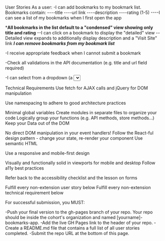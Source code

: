 User Stories
As a user:
-I can add bookmarks to my bookmark list. Bookmarks contain:
----title
----url link
----description
----rating (1-5)
----I can see a list of my bookmarks when I first open the app

***All bookmarks in the list default to a "condensed" view showing only title and rating**
--I can click on a bookmark to display the "detailed" view
--Detailed view expands to additionally display description and a "Visit Site" link
***I can remove bookmarks from my bookmark list***

-I receive appropriate feedback when I cannot submit a bookmark

-Check all validations in the API documentation (e.g. title and url field required)

-I can select from a dropdown (a <select> element) a "minimum rating" to filter the list by all bookmarks rated at or above the chosen selection
----(Extension feature - optional) I can edit the rating and description of a bookmark in my list

Technical Requirements
Use fetch for AJAX calls and jQuery for DOM manipulation

Use namespacing to adhere to good architecture practices

Minimal global variables
Create modules in separate files to organize your code
Logically group your functions (e.g. API methods, store methods...)
Keep your Data out of the DOM

No direct DOM manipulation in your event handlers!
Follow the React-ful design pattern - change your state, re-render your component
Use semantic HTML

Use a responsive and mobile-first design

Visually and functionally solid in viewports for mobile and desktop
Follow a11y best practices

Refer back to the accessibility checklist and the lesson on forms




Fulfill every non-extension user story below
Fulfill every non-extension technical requirement below

For successful submission, you MUST:

  -Push your final version to the gh-pages branch of your repo. Your repo should be inside the cohort's organization and named [yourname]-bookmarks-app.
  -Add the live GH Pages link to the header of your repo.
  -Create a README.md file that contains a full list of all user stories completed.
  -Submit the repo URL at the bottom of this page.